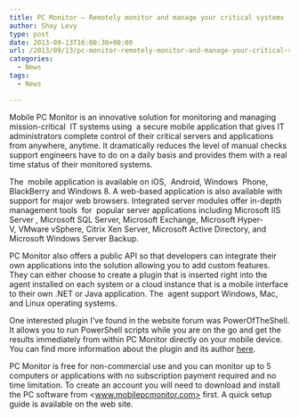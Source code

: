 ```yaml
---
title: PC Monitor – Remotely monitor and manage your critical systems
author: Shay Levy
type: post
date: 2013-09-13T16:00:30+00:00
url: /2013/09/13/pc-monitor-remotely-monitor-and-manage-your-critical-systems/
categories:
  - News
tags:
  - News

---
```

[][1]Mobile PC Monitor is an innovative solution for monitoring and managing  mission-critical  IT systems using  a secure mobile application that gives IT administrators complete control of their critical servers and applications from anywhere, anytime. It dramatically reduces the level of manual checks support engineers have to do on a daily basis and provides them with a real time status of their monitored systems.

The  mobile application is available on iOS,  Android, Windows  Phone, BlackBerry and Windows 8. A web-based application is also available with support for major web browsers. Integrated server modules offer in-depth management tools  for  popular server applications including Microsoft IIS Server , Microsoft SQL Server, Microsoft Exchange, Microsoft Hyper-V, VMware vSphere, Citrix Xen Server, Microsoft Active Directory, and Microsoft Windows Server Backup.

PC Monitor also offers a public API so that developers can integrate their own applications into the solution allowing you to add custom features.  They can either choose to create a plugin that is inserted right into the agent installed on each system or a cloud instance that is a mobile interface to their own .NET or Java application. The  agent support Windows, Mac, and Linux operating systems.

One interested plugin I&#8217;ve found in the website forum was PowerOfTheShell. It allows you to run PowerShell scripts while you are on the go and get the results immediately from within PC Monitor directly on your mobile device. You can find more information about the plugin and its author [here][2].

PC Monitor is free for non-commercial use and you can monitor up to 5 computers or applications with no subscription payment required and no time limitation. To create an account you will need to download and install the PC software from <www.mobilepcmonitor.com> first. A quick setup guide is available on the web site.

<pre itemprop="description"></pre>

[1]: http://www.mobilepcmonitor.com
[2]: http://pcm-plugins.blogspot.ie/